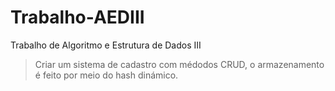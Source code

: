 # Trabalho-AEDIII
Trabalho de Algoritmo e Estrutura de Dados III

> Criar um sistema de cadastro com médodos CRUD, o armazenamento é feito por meio do hash dinámico.
